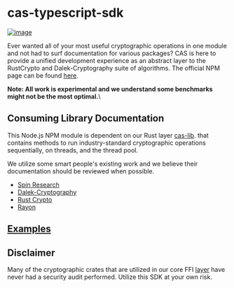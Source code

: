 # cas-typescript-sdk

[![image](https://img.shields.io/badge/Discord-5865F2?style=for-the-badge&logo=discord&logoColor=white)](https://discord.gg/7bXXCQj45q)

Ever wanted all of your most useful cryptographic operations in one module and not had to surf documentation for various packages? 
CAS is here to provide a unified development experience as an abstract layer to the RustCrypto and Dalek-Cryptography suite of algorithms.
The official NPM page can be found [here](https://www.npmjs.com/package/cas-typescript-sdk).

**Note: All work is experimental and we understand some benchmarks might not be the most optimal.**\

## Consuming Library Documentation
This Node.js NPM module is dependent on our Rust layer [cas-lib](https://github.com/Cryptographic-API-Services/cas-lib). that contains methods to run industry-standard cryptographic operations sequentially, on threads, and the thread pool.

We utilize some smart people's existing work and we believe their documentation should be reviewed when possible.
- [Spin Research](https://github.com/SpinResearch)
- [Dalek-Cryptography](https://github.com/dalek-cryptography)
- [Rust Crypto](https://github.com/RustCrypto)
- [Rayon](https://github.com/rayon-rs/rayon)

## [Examples](./docs/EXAMPLES.md)

## Disclaimer
Many of the cryptographic crates that are utilized in our core FFI [layer](./src) have never had a security audit performed. Utilize this SDK at your own risk.
